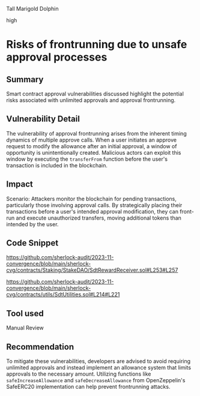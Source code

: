 Tall Marigold Dolphin

high

# Risks of frontrunning due to unsafe approval processes

## Summary

Smart contract approval vulnerabilities discussed highlight the potential risks associated with unlimited approvals and approval frontrunning.

## Vulnerability Detail

The vulnerability of approval frontrunning arises from the inherent timing dynamics of multiple approve calls. When a user initiates an approve request to modify the allowance after an initial approval, a window of opportunity is unintentionally created. Malicious actors can exploit this window by executing the `transferFrom` function before the user's transaction is included in the blockchain. 

## Impact

Scenario:
Attackers monitor the blockchain for pending transactions, particularly those involving approval calls. By strategically placing their transactions before a user's intended approval modification, they can front-run and execute unauthorized transfers, moving additional tokens than intended by the user.

## Code Snippet

https://github.com/sherlock-audit/2023-11-convergence/blob/main/sherlock-cvg/contracts/Staking/StakeDAO/SdtRewardReceiver.sol#L253#L257

https://github.com/sherlock-audit/2023-11-convergence/blob/main/sherlock-cvg/contracts/utils/SdtUtilities.sol#L214#L221

## Tool used

Manual Review

## Recommendation

To mitigate these vulnerabilities, developers are advised to avoid requiring unlimited approvals and instead implement an allowance system that limits approvals to the necessary amount. Utilizing functions like `safeIncreaseAllowance` and `safeDecreaseAllowance` from OpenZeppelin's SafeERC20 implementation can help prevent frontrunning attacks.